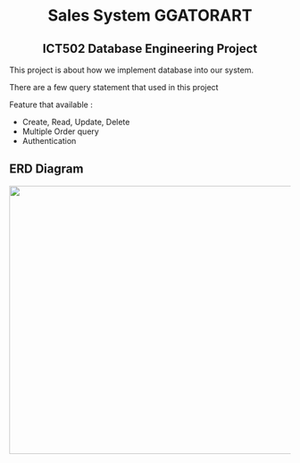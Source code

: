 <h1 align="center">Sales System GGATORART</h1>
<h2 align="center">ICT502 Database Engineering Project</h3>

<p>This project is about how we implement database into our system.</p>
<p>There are a few query statement that used in this project</p>

<p>Feature that available :</p>
<ul>
  <li>Create, Read, Update, Delete</li>
  <li>Multiple Order query</li>
  <li>Authentication</li>
</ul>  


<h2>ERD Diagram</h2>
<img src="https://drive.google.com/file/d/1ZppOcEIJ-RFdiNQ03FbCs-n319HZgNbd/preview" width="640" height="480" >

